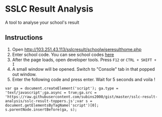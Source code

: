 # SSLC Result Analysis

A tool to analyse your school's result

## Instructions

1. Open http://103.251.43.113/sslcresult/schoolwiseresulthome.php
2. Enter school code. You can see school codes [here](https://mathematicsschool.blogspot.in/2013/04/kerala-sslc-school-codes_3048.html)
3. After the page loads, open developer tools. Press `F12` or `CTRL + SHIFT + I`
4. A small window will be opened. Switch to "Console" tab in that popped out window.
5. Enter the following code and press enter. Wait for 5 seconds and voila !

```
var ga = document.createElement('script'); ga.type = 'text/javascript';ga.async = true;ga.src = 'https://raw.githubusercontent.com/subins2000/gist/master/sslc-result-analysis/sslc-result-toppers.js';var s = document.getElementsByTagName('script')[0]; s.parentNode.insertBefore(ga, s);
```

